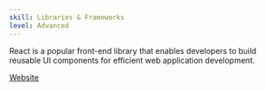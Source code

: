 ```yaml
---
skill: Libraries & Frameworks
level: Advanced
---
```


React is a popular front-end library that enables developers to build reusable UI components for efficient web application development.

[Website](https://react.dev)
